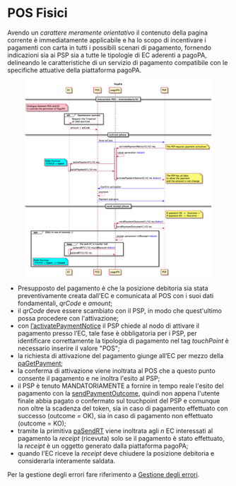 # POS Fisici

Avendo un _carattere meramente orientativo_ il contenuto della pagina corrente è immediatamente applicabile e ha lo scopo di incentivare i pagamenti con carta in tutti i possibili scenari di pagamento, fornendo indicazioni sia ai PSP sia a tutte le tipologie di EC aderenti a pagoPA, delineando le caratteristiche di un servizio di pagamento compatibile con le specifiche attuative della piattaforma pagoPA.&#x20;

<figure><img src="../.gitbook/assets/posFisiciModelloUnico.png" alt=""><figcaption></figcaption></figure>

* Presupposto del pagamento è che la posizione debitoria sia stata preventivamente creata dall'EC e comunicata al POS con i suoi dati fondamentali, _qrCode_ e _amount_;
* il _qrCode_ deve essere scambiato con il PSP, in modo che quest'ultimo possa procedere con l'attivazione;
* con [l’activatePaymentNotice](primitive.md#activatepaymentnotice) il PSP chiede al nodo di attivare il pagamento presso l’EC, tale fase è obbligatoria per i PSP, per identificare correttamente la tipologia di pagamento nel tag _touchPoint_ è necessario inserire il valore "POS";
* la richiesta di attivazione del pagamento giunge all’EC per mezzo della [paGetPayment](primitive.md#pagetpayment);
* la conferma di attivazione viene inoltrata al POS che a questo punto consente il pagamento e ne inoltra l'esito al PSP;
* il PSP è tenuto MANDATORIAMENTE a fornire in tempo reale l'esito del pagamento con la [sendPaymentOutcome](primitive.md#sendpaymentoutcome), quindi non appena l'utente finale abbia pagato o confermato sul touchpoint del PSP e comunque non oltre la scadenza del token, sia in caso di pagamento effettuato con successo (outcome = OK), sia in caso di pagamento non effettuato (outcome = KO);
* tramite la primitiva [paSendRT](primitive.md#pasendrt) viene inoltrata agli _n_ EC interessati al pagamento la _receipt_ (ricevuta) solo se il pagamento è stato effettuato, la _receipt_ è un oggetto generato dalla piattaforma pagoPA;
* quando l'EC riceve la _receipt_ deve chiudere la posizione debitoria e considerarla interamente saldata.

Per la gestione degli errori fare riferimento a [Gestione degli errori](http://localhost:5000/o/KXYtsf32WSKm6ga638R3/s/mU2qgiLV1G3m9z1VjAOc/ "mention").
